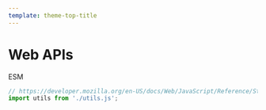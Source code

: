 ```yaml
---
template: theme-top-title
---
```


# Web APIs

ESM

```js
// https://developer.mozilla.org/en-US/docs/Web/JavaScript/Reference/Statements/import
import utils from './utils.js';
```